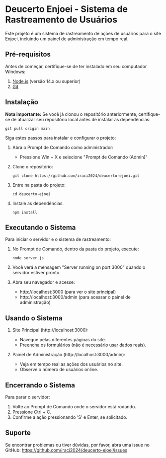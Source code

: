 # Deucerto Enjoei - Sistema de Rastreamento de Usuários

Este projeto é um sistema de rastreamento de ações de usuários para o site Enjoei, incluindo um painel de administração em tempo real.

## Pré-requisitos

Antes de começar, certifique-se de ter instalado em seu computador Windows:

1. [Node.js](https://nodejs.org/) (versão 14.x ou superior)
2. [Git](https://git-scm.com/download/win)

## Instalação

**Nota importante:** Se você já clonou o repositório anteriormente, certifique-se de atualizar seu repositório local antes de instalar as dependências:
```
git pull origin main
```


Siga estes passos para instalar e configurar o projeto:

1. Abra o Prompt de Comando como administrador:
   - Pressione Win + X e selecione "Prompt de Comando (Admin)"

2. Clone o repositório:
   ```
   git clone https://github.com/iraci2024/deucerto-ejoei.git
   ```

3. Entre na pasta do projeto:
   ```
   cd deucerto-ejoei
   ```

4. Instale as dependências:
   ```
   npm install
   ```

## Executando o Sistema

Para iniciar o servidor e o sistema de rastreamento:

1. No Prompt de Comando, dentro da pasta do projeto, execute:
   ```
   node server.js
   ```

2. Você verá a mensagem "Server running on port 3000" quando o servidor estiver pronto.

3. Abra seu navegador e acesse:
   - http://localhost:3000 (para ver o site principal)
   - http://localhost:3000/admin (para acessar o painel de administração)

## Usando o Sistema

1. Site Principal (http://localhost:3000):
   - Navegue pelas diferentes páginas do site.
   - Preencha os formulários (não é necessário usar dados reais).

2. Painel de Administração (http://localhost:3000/admin):
   - Veja em tempo real as ações dos usuários no site.
   - Observe o número de usuários online.

## Encerrando o Sistema

Para parar o servidor:

1. Volte ao Prompt de Comando onde o servidor está rodando.
2. Pressione Ctrl + C.
3. Confirme a ação pressionando 'S' e Enter, se solicitado.

## Suporte

Se encontrar problemas ou tiver dúvidas, por favor, abra uma issue no GitHub:
https://github.com/iraci2024/deucerto-ejoei/issues

